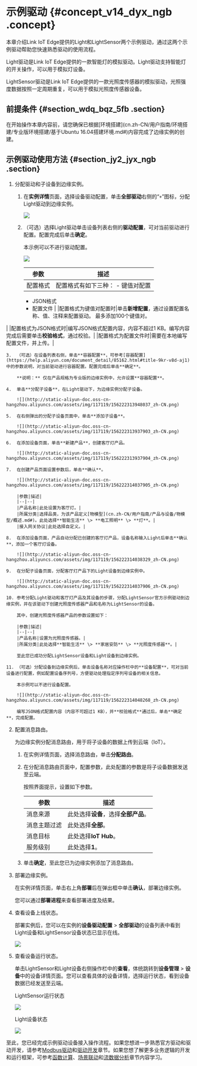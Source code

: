 # 示例驱动 {#concept_v14_dyx_ngb .concept}

本章介绍Link IoT Edge提供的Light和LightSensor两个示例驱动，通过这两个示例驱动帮助您快速熟悉驱动的使用流程。

Light驱动是Link IoT Edge提供的一款智能灯的模拟驱动。Light驱动支持智能灯的开关操作，可以用于模拟灯设备。

LightSensor驱动是Link IoT Edge提供的一款光照度传感器的模拟驱动，光照强度数据按照一定周期重复，可以用于模拟光照度传感器设备。

## 前提条件 {#section_wdq_bqz_5fb .section}

在开始操作本章内容前，请您确保已根据[环境搭建](cn.zh-CN/用户指南/环境搭建/专业版环境搭建/基于Ubuntu 16.04搭建环境.md#)内容完成了边缘实例的创建。

## 示例驱动使用方法 {#section_jy2_jyx_ngb .section}

1.  分配驱动和子设备到边缘实例。
    1.  在**实例详情**页面，选择设备驱动配置，单击**全部驱动**右侧的“`+`”图标，分配Light驱动到边缘实例。

        ![](http://static-aliyun-doc.oss-cn-hangzhou.aliyuncs.com/assets/img/117119/156222313937907_zh-CN.png)

    2.  （可选）选择Light驱动单击设备列表右侧的**驱动配置**，可对当前驱动进行配置。配置完成后单击**确定**。

        本示例可以不进行驱动配置。

        ![](http://static-aliyun-doc.oss-cn-hangzhou.aliyuncs.com/assets/img/117119/156222313948030_zh-CN.png)

        |参数|描述|
        |--|--|
        |配置格式|配置格式有如下三种：         -   键值对配置
        -   JSON格式
        -   配置文件
 |
        |配置格式为键值对配置时|单击**新增配置**，通过设置配置名称、值、注释来配置驱动。 最多添加100个键值对。

 |
        |配置格式为JSON格式时|编写JSON格式配置内容，内容不超过1 KB。编写内容完成后需要单击**校验格式**，通过校验。|
        |配置格式为配置文件时|需要在本地编写配置文件，并上传。|

    3.  （可选）在设备列表右侧，单击**容器配置**，可参考[容器配置](https://help.aliyun.com/document_detail/85162.html#title-9kr-v8d-aj1)中的参数说明，对当前驱动进行容器配置。配置完成后单击**确定**。

        **说明：** 仅在产品规格为专业版的边缘实例中，允许设置**容器配置**。

    4.  单击**分配子设备**，在Light驱动下，为边缘实例分配子设备。

        ![](http://static-aliyun-doc.oss-cn-hangzhou.aliyuncs.com/assets/img/117119/156222313948037_zh-CN.png)

    5.  在右侧弹出的分配子设备页面中，单击**添加子设备**。

        ![](http://static-aliyun-doc.oss-cn-hangzhou.aliyuncs.com/assets/img/117119/156222313937903_zh-CN.png)

    6.  在添加设备页面，单击**新建产品**，创建客厅灯产品。

        ![](http://static-aliyun-doc.oss-cn-hangzhou.aliyuncs.com/assets/img/117119/156222313937904_zh-CN.png)

    7.  在创建产品页面设置参数后，单击**确认**。

        ![](http://static-aliyun-doc.oss-cn-hangzhou.aliyuncs.com/assets/img/117119/156222314037905_zh-CN.png)

        |参数|描述|
        |--|--|
        |产品名称|此处设置为客厅灯。|
        |所属分类|选择品类，为该产品定义[物模型](cn.zh-CN/用户指南/产品与设备/物模型/概述.md#)。此处选择**智能生活** \> **电工照明** \> **灯**。|
        |接入网关协议|此处选择自定义。|

    8.  在添加设备页面，产品自动分配已创建的客厅灯产品，设备名称输入Light后单击**确认**，添加一个客厅灯设备。

        ![](http://static-aliyun-doc.oss-cn-hangzhou.aliyuncs.com/assets/img/117119/156222314038329_zh-CN.png)

    9.  在分配子设备页面，分配客厅灯产品下的Light设备到边缘实例中。

        ![](http://static-aliyun-doc.oss-cn-hangzhou.aliyuncs.com/assets/img/117119/156222314037906_zh-CN.png)

    10. 参考分配Light驱动和客厅灯产品及其设备的步骤，分配LightSensor官方示例驱动到边缘实例，并在该驱动下创建光照度传感器产品和名称为LightSensor的设备。

        其中，创建光照度传感器产品的参数设置如下：

        |参数|描述|
        |--|--|
        |产品名称|设置为光照度传感器。|
        |所属分类|此处选择**智能生活** \> **家居安防** \> **光照度传感器**。|

        至此您已成功分配LightSensor设备和Light设备到边缘实例。

    11. （可选）分配设备到边缘实例后，单击设备名称对应操作栏中的**设备配置**，可对当前设备进行配置，例如配置设备序列号，方便驱动处理指定序列号设备的相关信息。

        本示例可以不进行设备配置。

        ![](http://static-aliyun-doc.oss-cn-hangzhou.aliyuncs.com/assets/img/117119/156222314048268_zh-CN.png)

        编写JSON格式配置内容（内容不可超过1 KB），并**校验格式**通过后，单击**确定**，完成配置。

2.  配置消息路由。

    为边缘实例分配消息路由，用于将子设备的数据上传到云端（IoT）。

    1.  在实例详情页面，选择消息路由，单击**分配路由**。
    2.  在分配消息路由页面中，配置参数，此处配置的参数是将子设备数据发送至云端。

        按照界面提示，设置如下参数。

        |参数|描述|
        |--|--|
        |消息来源|此处选择**设备**，选择**全部产品**。|
        |消息主题过滤|此处选择**全部**。|
        |消息目标|此处选择**IoT Hub**。|
        |服务级别|此处选择**1**。|

    3.  单击**确定**，至此您已为边缘实例添加了消息路由。
3.  部署边缘实例。

    在实例详情页面，单击右上角**部署**后在弹出框中单击**确认**，部署边缘实例。

    您可以通过**部署进程**来查看部署进度及结果。

4.  查看设备上线状态。

    部署实例后，您可以在实例的**设备驱动配置** \> **全部驱动**的设备列表中看到Light设备和LightSensor设备状态已显示在线。

    ![](http://static-aliyun-doc.oss-cn-hangzhou.aliyuncs.com/assets/img/117119/156222314137935_zh-CN.png)

5.  查看设备运行状态。

    单击LightSensor和Light设备右侧操作栏中的**查看**，体统跳转到**设备管理** \> **设备**中的设备详情页面。您可以查看具体的设备详情，选择运行状态，看到设备数据已经发送至云端。

    LightSensor运行状态

    ![](http://static-aliyun-doc.oss-cn-hangzhou.aliyuncs.com/assets/img/117119/156222314137937_zh-CN.png)

    Light设备状态

    ![](http://static-aliyun-doc.oss-cn-hangzhou.aliyuncs.com/assets/img/117119/156222314137938_zh-CN.png)


至此，您已经完成示例驱动设备接入操作流程。如果您想进一步熟悉官方驱动和驱动开发，请参考[Modbus驱动](cn.zh-CN/用户指南/设备接入/官方驱动/Modbus驱动.md#)和[驱动开发](cn.zh-CN/用户指南/设备接入/驱动开发/概览.md#)章节。如果您想了解更多业务逻辑的开发和运行框架，可参考[函数计算](cn.zh-CN/用户指南/函数计算/什么是边缘函数计算.md#)、[场景联动](cn.zh-CN/用户指南/场景联动/什么是场景联动.md#)和[流数据分析](cn.zh-CN/用户指南/流数据分析/什么是边缘流数据分析.md#)章节内容学习。


